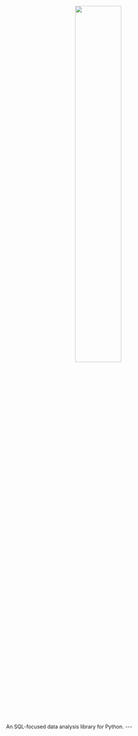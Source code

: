 <p align="center"><img width=50% src="https://github.com/yanniskatsaros/faro/tree/master/docs/faro.png"></p>
An SQL-focused data analysis library for Python.
---
